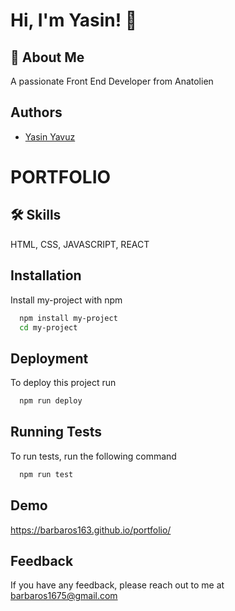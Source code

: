 
# Hi, I'm Yasin! 👋


## 🚀 About Me
A passionate Front End Developer from Anatolien


## Authors
- [Yasin Yavuz](https://github.com/barbaros163)


# PORTFOLIO
## 🛠 Skills
HTML, CSS, JAVASCRIPT, REACT


## Installation

Install my-project with npm

```bash
  npm install my-project
  cd my-project
```
    
## Deployment

To deploy this project run

```bash
  npm run deploy
```


## Running Tests

To run tests, run the following command

```bash
  npm run test
```


## Demo
https://barbaros163.github.io/portfolio/
## Feedback

If you have any feedback, please reach out to me at barbaros1675@gmail.com

